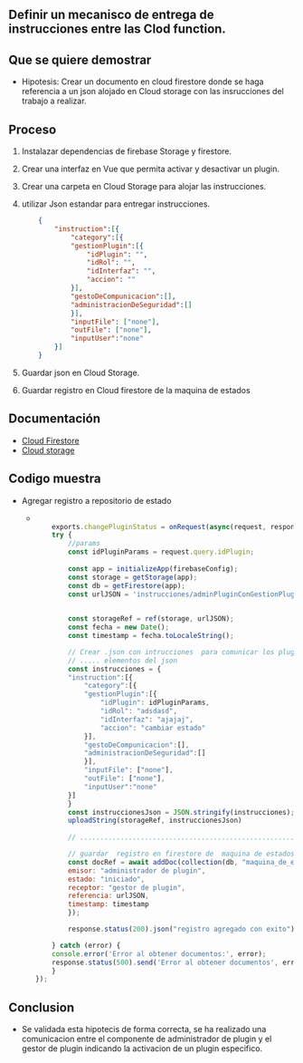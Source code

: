 ## Definir un mecanisco de entrega de instrucciones entre las Clod function.
## Que se quiere demostrar

- Hipotesis: Crear un documento en cloud firestore donde se haga referencia a un json alojado en Cloud storage con las insrucciones del trabajo a realizar.

## Proceso

1. Instalazar  dependencias de firebase Storage y firestore.

2. Crear una interfaz en Vue que permita activar y desactivar un plugin.

3. Crear una carpeta en Cloud Storage para alojar las instrucciones.

4. utilizar Json estandar para entregar instrucciones.

    ```json
        {
            "instruction":[{
                "category":[{
                "gestionPlugin":[{
                    "idPlugin": "",
                    "idRol": "",
                    "idInterfaz": "",
                    "accion": ""
                }],
                "gestoDeCompunicacion":[],
                "administracionDeSeguridad":[]
                }],
                "inputFile": ["none"],
                "outFile": ["none"],
                "inputUser":"none" 
            }]
        }
    ```
5. Guardar json en Cloud Storage.

6. Guardar registro en Cloud firestore de la maquina de estados


## Documentación

- [Cloud Firestore](https://firebase.google.com/docs/firestore?hl=es-419)
- [Cloud storage](https://firebase.google.com/docs/storage?hl=es-419)

## Codigo muestra

-   Agregar registro a repositorio de estado
    -   ```javascript
        
            exports.changePluginStatus = onRequest(async(request, response) => {
            try {
                //params
                const idPluginParams = request.query.idPlugin;
                
                const app = initializeApp(firebaseConfig);
                const storage = getStorage(app);
                const db = getFirestore(app);
                const urlJSON = 'instrucciones/adminPluginConGestionPlugin.json'

            
                const storageRef = ref(storage, urlJSON);
                const fecha = new Date();
                const timestamp = fecha.toLocaleString();

                // Crear .json con intrucciones  para comunicar los plugin.
                // ..... elementos del json
                const instrucciones = {
                "instruction":[{
                    "category":[{
                    "gestionPlugin":[{
                        "idPlugin": idPluginParams,
                        "idRol": "adsdasd",
                        "idInterfaz": "ajajaj",
                        "accion": "cambiar estado"
                    }],
                    "gestoDeCompunicacion":[],
                    "administracionDeSeguridad":[]
                    }],
                    "inputFile": ["none"],
                    "outFile": ["none"],
                    "inputUser":"none" 
                }]
                }
                const instruccionesJson = JSON.stringify(instrucciones);
                uploadString(storageRef, instruccionesJson)
                
                // ......................................................................

                // guardar  registro en firestore de  maquina de estados.
                const docRef = await addDoc(collection(db, "maquina_de_estados"), {
                emisor: "administrador de plugin",
                estado: "iniciado",
                receptor: "gestor de plugin",
                referencia: urlJSON,
                timestamp: timestamp
                });

                response.status(200).json("registro agregado con exito");

            } catch (error) {
            console.error('Error al obtener documentos:', error);
            response.status(500).send('Error al obtener documentos', error);
            }
        });

        ```

## Conclusion

-   Se validada esta hipotecis de forma correcta, se ha realizado una comunicacion entre el componente de administrador de plugin y el gestor de plugin indicando la activacion de un plugin especifico.
    